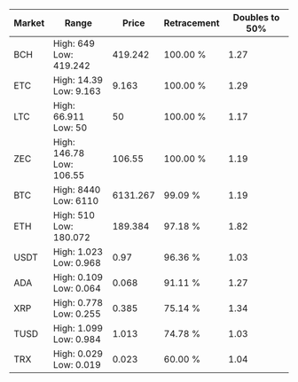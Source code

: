 | Market | Range | Price| Retracement | Doubles to 50% |
| --- | --- | --- | --- | --- |
| BCH | High: 649<br />Low: 419.242 | 419.242 | 100.00 % | 1.27 |
| ETC | High: 14.39<br />Low: 9.163 | 9.163 | 100.00 % | 1.29 |
| LTC | High: 66.911<br />Low: 50 | 50 | 100.00 % | 1.17 |
| ZEC | High: 146.78<br />Low: 106.55 | 106.55 | 100.00 % | 1.19 |
| BTC | High: 8440<br />Low: 6110 | 6131.267 | 99.09 % | 1.19 |
| ETH | High: 510<br />Low: 180.072 | 189.384 | 97.18 % | 1.82 |
| USDT | High: 1.023<br />Low: 0.968 | 0.97 | 96.36 % | 1.03 |
| ADA | High: 0.109<br />Low: 0.064 | 0.068 | 91.11 % | 1.27 |
| XRP | High: 0.778<br />Low: 0.255 | 0.385 | 75.14 % | 1.34 |
| TUSD | High: 1.099<br />Low: 0.984 | 1.013 | 74.78 % | 1.03 |
| TRX | High: 0.029<br />Low: 0.019 | 0.023 | 60.00 % | 1.04 |
